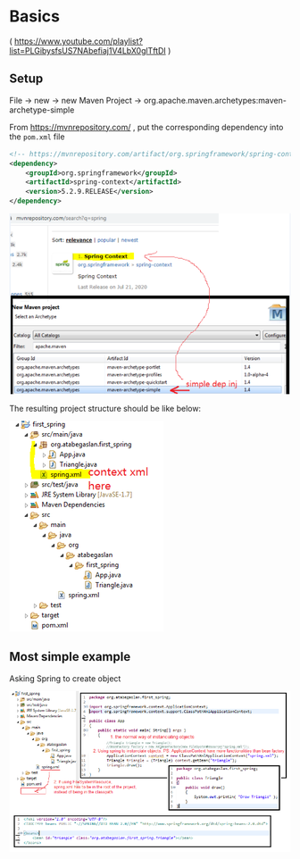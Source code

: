 # Basics

( https://www.youtube.com/playlist?list=PLGibysfsUS7NAbefiaj1V4LbX0glTftDI )

## Setup

File -> new -> new Maven Project -> org.apache.maven.archetypes:maven-archetype-simple

From https://mvnrepository.com/ , put the corresponding dependency into the `pom.xml` file

```xml
<!-- https://mvnrepository.com/artifact/org.springframework/spring-context -->
<dependency>
    <groupId>org.springframework</groupId>
    <artifactId>spring-context</artifactId>
    <version>5.2.9.RELEASE</version>
</dependency>
```

![](https://raw.githubusercontent.com/Ruslan-Aliyev/Spring-Lesson/master/Illustrations/create_simple_spring_proj.PNG)

The resulting project structure should be like below:

![](https://raw.githubusercontent.com/Ruslan-Aliyev/Spring-Lesson/master/Illustrations/simple_proj_structure.PNG)

## Most simple example

Asking Spring to create object

![](https://raw.githubusercontent.com/Ruslan-Aliyev/Spring-Lesson/master/Illustrations/most_basic_example.PNG)

